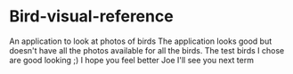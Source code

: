 # Bird-visual-reference
An application to look at photos of birds
The application looks good but doesn't have all the photos available for all the birds.
The test birds I chose are good looking ;) 
I hope you feel better Joe I'll see you next term

